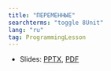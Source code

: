 ```yaml
---
title: "ПЕРЕМЕННЫЕ"
searchterms: "toggle 8Unit"
lang: "ru"
tag: ProgrammingLesson
---
```

 <ul>
 <li class="ng-binding">Slides:
 <a href="ProgrammingLessons/VariablesRU.pptx">PPTX</a>,
 <a href="ProgrammingLessons/VariablesRU.pdf">PDF</a>
 </li>
 </ul>

